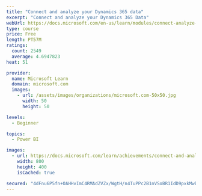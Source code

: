 ```yaml
---
title: "Connect and analyze your Dynamics 365 data​"
excerpt: "Connect and analyze your Dynamics 365 Data​"
webUrl: https://docs.microsoft.com/en-us/learn/modules/connect-analyze-dynamics-365-data/
type: course
price: Free
length: PT57M
ratings:
  count: 2549
  average: 4.6947823
heat: 51

provider:
  name: Microsoft Learn
  domain: microsoft.com
  images:
    - url: /assets/images/organizations/microsoft.com-50x50.jpg
      width: 50
      height: 50

levels:
  - Beginner

topics:
  - Power BI

images:
  - url: https://docs.microsoft.com/learn/achievements/connect-and-analyze-your-microsoft-dynamics-365-data-social.png
    width: 800
    height: 400
    isCached: true

secured: "4dFnu6P5fn+OAHHvImC4RMAdZVZx/WgtH/n4TuPPc2B1nVSoBR1IdD9pxkMwbyhd4laqlE9fEVMsR2zBm89HoITv2pXMbaUKSDnJLCnnnkLUdH5gYsHNbeZMWLFhpZJJEYyByDtERGmFe8FH42fQ07DRn44e32/vHZ3grGLqrtoRN0clD6Hobmg1ONARGX0NzmLewqYteIlx5EwxrbA6vt0XGrfzJQ1o1hNm0GthVYnNW3sXk9XyY7v+HcMN2j3Ytj344aZplGZ0UmNJ9ErUAx+wYh/LlgN/deUVg3Y/3qwwzxp1H0wvWolAjDNvSSUDEq9AtPODqVbZpDeomPoSDbfjWJr4Wt0hObHT/+iz4NX1szEo/YTaY1BfIw/aaMvD1wEKlEfVnoBnHIAZH0ZiMlPbk0Y6dsa8DIMzdDmWN2g=;dRhs8DyTaqvNVu9aix6EWw=="
---
```


